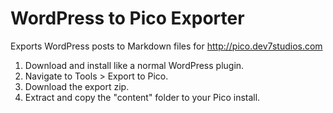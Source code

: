 WordPress to Pico Exporter
==========================

Exports WordPress posts to Markdown files for http://pico.dev7studios.com

1. Download and install like a normal WordPress plugin. 
2. Navigate to Tools > Export to Pico.
3. Download the export zip.
4. Extract and copy the "content" folder to your Pico install.